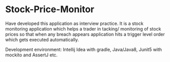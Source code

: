 # Stock-Price-Monitor
Have developed this application as interview practice. 
It is a stock monitoring application which helps a trader in tacking/ monitoring of stock prices so that when any breach appears application hits a trigger level order which gets executed automatically. 

Development environment: Intellij Idea with gradle, Java/Java8, Junit5 with mockito and AssertJ etc.
